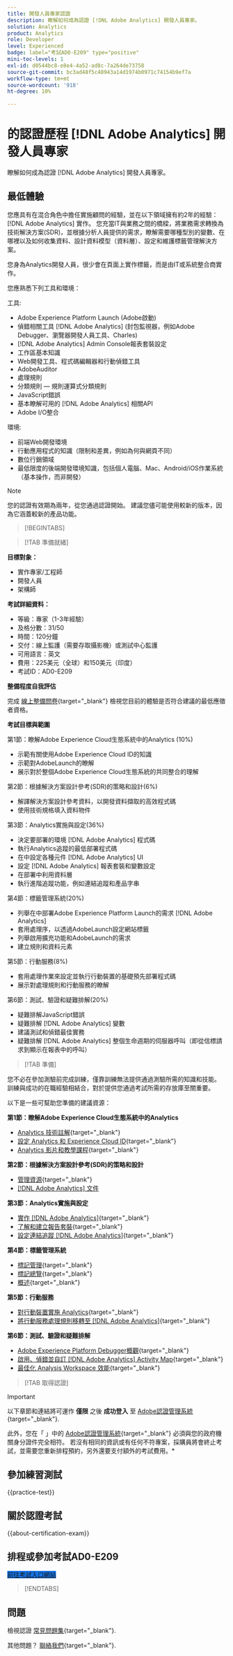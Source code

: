 ```yaml
---
title: 開發人員專家認證
description: 瞭解如何成為認證 [!DNL Adobe Analytics] 開發人員專家。
solution: Analytics
product: Analytics
role: Developer
level: Experienced
badge: label="考試AD0-E209" type="positive"
mini-toc-levels: 1
exl-id: d0544bc8-e8e4-4a52-ad8c-7a264de73758
source-git-commit: bc3ad48f5c48943a14d1974b0971c74154b9ef7a
workflow-type: tm+mt
source-wordcount: '918'
ht-degree: 10%

---
```


# 的認證歷程 [!DNL Adobe Analytics] 開發人員專家

瞭解如何成為認證 [!DNL Adobe Analytics] 開發人員專家。

## 最低體驗

您應具有在混合角色中擔任實施顧問的經驗，並在以下領域擁有約2年的經驗： [!DNL Adobe Analytics] 實作。 您充當IT與業務之間的橋樑，將業務需求轉換為技術解決方案(SDR)，並根據分析人員提供的需求，瞭解需要哪種型別的變數、在哪裡以及如何收集資料、設計資料模型（資料層）、設定和維護標籤管理解決方案。

您身為Analytics開發人員，很少會在頁面上實作標籤，而是由IT或系統整合商實作。

您應熟悉下列工具和環境：

工具:

* Adobe Experience Platform Launch (Adobe啟動)
* 偵錯相關工具 [!DNL Adobe Analytics] (封包監視器，例如Adobe Debugger、瀏覽器開發人員工具、Charles)
* [!DNL Adobe Analytics] Admin Console報表套裝設定
* 工作區基本知識
* Web開發工具、程式碼編輯器和行動偵錯工具
* AdobeAuditor
* 處理規則
* 分類規則 — 規則運算式分類規則
* JavaScript錯誤
* 基本瞭解可用的 [!DNL Adobe Analytics] 相關API
* Adobe I/O整合

環境:

* 前端Web開發環境
* 行動應用程式的知識（限制和差異，例如為何與網頁不同）
* 數位行銷領域
* 最低限度的後端開發環境知識，包括個人電腦、Mac、Android/iOS作業系統（基本操作，而非開發）

>[!NOTE]
>
>您的認證有效期為兩年，從您通過認證開始。 建議您儘可能使用較新的版本，因為它涵蓋較新的產品功能。

>[!BEGINTABS]

>[!TAB 準備就緒]

**目標對象：**

* 實作專家/工程師
* 開發人員
* 架構師

**考試詳細資料：**

* 等級：專家（1-3年經驗）
* 及格分數：31/50
* 時間：120分鐘
* 交付：線上監護（需要存取攝影機）或測試中心監護
* 可用語言：英文
* 費用：225美元（全球）和150美元（印度）
* 考試ID：AD0-E209

**整備程度自我評估**

完成 [線上整備問卷](https://scorpion.caveon.com/launchpad/ad-q-e129-readiness-questionnaire-for-adobe-aem-assets-developer-professional-exam-copy-hp0hz5/ad-q-e209-readiness-questionnaire-for-adobe-analytics-developer-expert-exam){target="_blank"} 檢視您目前的體驗是否符合建議的最低應徵者資格。

**考試目標與範圍**

第1節：瞭解Adobe Experience Cloud生態系統中的Analytics (10%)

* 示範有關使用Adobe Experience Cloud ID的知識
* 示範對AdobeLaunch的瞭解
* 展示對於整個Adobe Experience Cloud生態系統的共同整合的理解

第2節：根據解決方案設計參考(SDR)的策略和設計(6%)

* 解譯解決方案設計參考資料，以開發資料擷取的高效程式碼
* 使用技術規格填入資料物件

第3節：Analytics實施與設定(36%)

* 決定要部署的環境 [!DNL Adobe Analytics] 程式碼
* 執行Analytics追蹤的最低部署程式碼
* 在中設定各種元件 [!DNL Adobe Analytics] UI
* 設定 [!DNL Adobe Analytics] 報表套裝和變數設定
* 在部署中利用資料層
* 執行進階追蹤功能，例如連結追蹤和產品字串

第4節：標籤管理系統(20%)

* 列舉在中部署Adobe Experience Platform Launch的需求 [!DNL Adobe Analytics]
* 套用處理序，以透過AdobeLaunch設定網站標籤
* 列舉啟用擴充功能和AdobeLaunch的需求
* 建立規則和資料元素

第5節：行動服務(8%)

* 套用處理作業來設定並執行行動裝置的基礎預先部署程式碼
* 展示對處理規則和行動服務的瞭解

第6節：測試、驗證和疑難排解(20%)

* 疑難排解JavaScript錯誤
* 疑難排解 [!DNL Adobe Analytics] 變數
* 建議測試和偵錯最佳實務
* 疑難排解 [!DNL Adobe Analytics] 整個生命週期的伺服器呼叫（即從信標請求到顯示在報表中的呼叫）

>[!TAB 準備]

您不必在參加測驗前完成訓練，僅靠訓練無法提供通過測驗所需的知識和技能。 訓練與成功的在職經驗相結合，對於提供您通過考試所需的存放庫至關重要。

以下是一些可幫助您準備的建議資源：

**第1節：瞭解Adobe Experience Cloud生態系統中的Analytics**

* [Analytics 技術註解](https://experienceleague.adobe.com/docs/analytics/technotes/home.html?lang=zh-Hant){target="_blank"}
* [設定 Analytics 和 Experience Cloud ID](https://experienceleague.adobe.com/docs/id-service/using/reference/analytics-reference/analytics-ids.html?lang=zh-Hant){target="_blank"}
* [Analytics 影片和教學課程](https://experienceleague.adobe.com/docs/analytics-learn/tutorials/overview.html){target="_blank"}

**第2節：根據解決方案設計參考(SDR)的策略和設計**

* [管理資源](https://one.workfront.com/s/document-item?bundleId=the-new-workfront-experience&amp;topicId=Content%2FResource_Mgmt%2F_manage-resources.htm&amp;_LANG=en){target="_blank"}
* [[!DNL Adobe Analytics] 文件](https://experienceleague.adobe.com/docs/analytics.html)

**第3節：Analytics實施與設定**

* [實作 [!DNL Adobe Analytics]](https://experienceleague.adobe.com/docs/analytics/implementation/home.html?lang=zh-Hant){target="_blank"}
* [了解和建立報告套裝](https://experienceleague.adobe.com/docs/analytics-learn/tutorials/intro-to-analytics/analytics-basics/understanding-and-creating-report-suites.html?lang=zh-Hant){target="_blank"}
* [設定連結追蹤 [!DNL Adobe Analytics]](https://experienceleague.adobe.com/docs/experience-manager-64/administering/integration/adobeanalytics-link.html){target="_blank"}

**第4節：標籤管理系統**

* [標記管理](https://business.adobe.com/products/analytics/tag-management.html){target="_blank"}
* [標記總覽](https://experienceleague.adobe.com/docs/experience-platform/tags/home.html){target="_blank"}
* [概述](https://experienceleague.adobe.com/docs/platform-learn/implement-in-websites/overview.html){target="_blank"}

**第5節：行動服務**

* [對行動裝置實施 Analytics](https://experienceleague.adobe.com/docs/analytics/implementation/mobile-device-sdk.html){target="_blank"}
* [將行動服務處理規則移轉至 [!DNL Adobe Analytics]](https://experienceleague.adobe.com/docs/analytics/technotes/migrate-mobile.html){target="_blank"}

**第6節：測試、驗證和疑難排解**

* [Adobe Experience Platform Debugger概觀](https://experienceleague.adobe.com/docs/experience-platform/debugger/home.html){target="_blank"}
* [啟用、偵錯並自訂 [!DNL Adobe Analytics] Activity Map](https://experienceleague.adobe.com/docs/analytics-learn/tutorials/components/activity-map/enabling-debugging-and-customizing-the-activity-map.html){target="_blank"}
* [最佳化 Analysis Workspace 效能](https://experienceleague.adobe.com/docs/analytics/analyze/analysis-workspace/workspace-faq/optimizing-performance.html?lang=zh-Hant){target="_blank"}


>[!TAB 取得認證]

>[!IMPORTANT]
>
>以下章節和連結將可運作 **僅限**  之後 **成功登入** 至 [Adobe認證管理系統](https://www.certmetrics.com/adobe){target="_blank"}.
>
>此外，您在「 」中的 [Adobe認證管理系統](https://www.certmetrics.com/adobe){target="_blank"} 必須與您的政府機關身分證件完全相符。 若沒有相同的資訊或有任何不符專案，採購員將會終止考試，並需要您重新排程預約，另外還要支付額外的考試費用。*

## 參加練習測試

{{practice-test}}

## 關於認證考試

{{about-certification-exam}}

## 排程或參加考試AD0-E209

<a href="https://www.certmetrics.com/adobe/candidate/examity_sso.aspx?eid=AD0-E209" target="_blank" class="spectrum-Button spectrum-Button--fill spectrum-Button--accent spectrum-Button--sizeM is-margin-bottom-big-big at-element-click-tracking" style="background-color:#1473E6">

<span class="spectrum-Button-label has-no-wrap">
   前往考試入口網站
</span>
</a>

>[!ENDTABS]

## 問題

檢視認證 [常見問題集](https://experienceleague.adobe.com/docs/certification/certification/faq.html){target="_blank"}.

其他問題？ [聯絡我們](mailto:certif@adobe.com){target="_blank"}.

